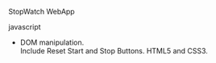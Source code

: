 StopWatch WebApp  


javascript 
- DOM manipulation.  
Include Reset
 Start and Stop Buttons. HTML5 and CSS3. 
